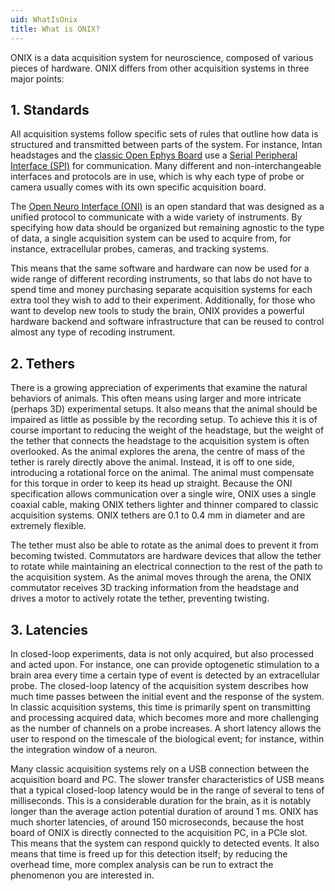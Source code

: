 ```yaml
---
uid: WhatIsOnix
title: What is ONIX?
---
```


ONIX is a data acquisition system for neuroscience, composed of various pieces of hardware. ONIX differs from other acquisition systems in three major points:

## 1. Standards
All acquisition systems follow specific sets of rules that outline how data is structured and transmitted between parts of the system. For instance, Intan headstages and the [classic Open Ephys Board](https://open-ephys.org/acq-board) use a [Serial Peripheral Interface (SPI)](https://en.wikipedia.org/wiki/Serial_Peripheral_Interface) for communication. Many different and non-interchangeable interfaces and protocols are in use, which is why each type of probe or camera usually comes with its own specific acquisition board.

The [Open Neuro Interface (ONI)](https://open-ephys.github.io/ONI/) is an open standard that was designed as a unified protocol to communicate with a wide variety of instruments. By specifying how data should be organized but remaining agnostic to the type of data, a single acquisition system can be used to acquire from, for instance, extracellular probes, cameras, and tracking systems.

This means that the same software and hardware can now be used for a wide range of different recording instruments, so that labs do not have to spend time and money purchasing separate acquisition systems for each extra tool they wish to add to their experiment. Additionally, for those who want to develop new tools to study the brain, ONIX provides a powerful hardware backend and software infrastructure that can be reused to control almost any type of recoding instrument.

## 2. Tethers
There is a growing appreciation of experiments that examine the natural behaviors of animals. This often means using larger and more intricate (perhaps 3D) experimental setups. It also means that the animal should be impaired as little as possible by the recording setup. To achieve this it is of course important to reducing the weight of the headstage, but the weight of the tether that connects the headstage to the acquisition system is often overlooked. As the animal explores the arena, the centre of mass of the tether is rarely directly above the animal. Instead, it is off to one side, introducing a rotational force on the animal. The animal must compensate for this torque in order to keep its head up straight. Because the ONI specification allows communication over a single wire, ONIX uses a single coaxial cable, making ONIX tethers lighter and thinner compared to classic acquisition systems. ONIX tethers are 0.1 to 0.4 mm in diameter and are extremely flexible.

The tether must also be able to rotate as the animal does to prevent it from becoming twisted. Commutators are hardware devices that allow the tether to rotate while maintaining an electrical connection to the rest of the path to the acquisition system. As the animal moves through the arena, the ONIX commutator receives 3D tracking information from the headstage and drives a motor to actively rotate the tether, preventing twisting.

## 3. Latencies
In closed-loop experiments, data is not only acquired, but also processed and acted upon. For instance, one can provide optogenetic stimulation to a brain area every time a certain type of event is detected by an extracellular probe. The closed-loop latency of the acquisition system describes how much time passes between the initial event and the response of the system. In classic acquisition systems, this time is primarily spent on transmitting and processing acquired data, which becomes more and more challenging as the number of channels on a probe increases. A short latency allows the user to respond on the timescale of the biological event; for instance, within the integration window of a neuron.

Many classic acquisition systems rely on a USB connection between the acquisition board and PC. The slower transfer characteristics of USB means that a typical closed-loop latency would be in the range of several to tens of milliseconds. This is a considerable duration for the brain, as it is notably longer than the average action potential duration of around 1 ms. ONIX has much shorter latencies, of around 150 microseconds, because the host board of ONIX is directly connected to the acquisition PC, in a PCIe slot. This means that the system can respond quickly to detected events. It also means that time is freed up for this detection itself; by reducing the overhead time, more complex analysis can be run to extract the phenomenon you are interested in.